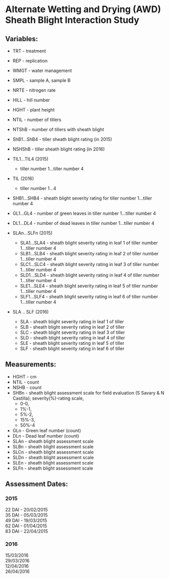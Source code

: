 
# Alternate Wetting and Drying (AWD) Sheath Blight Interaction Study

## Variables:
  * TRT - treatment  
  * REP - replication  
  * WMGT - water management  
  * SMPL - sample A, sample B  
  * NRTE - nitrogen rate  
  * HILL - hill number  
  * HGHT - plant height  
  * NTIL - number of tillers  
  * NTShB - number of tillers with sheath blight  
  * ShB1...ShB4 - tiller sheath blight rating (in 2015)  
  * NSHShB - tiller sheath blight rating (in 2016)  
  * TIL1...TIL4 (2015) 
    - tiller number 1...tiller number 4  
  * TIL (2016) 
    - tiller number 1...4
  * SHB1...SHB4 - sheath blight severity rating for tiller number 1...tiller number 4  
  * GL1...GL4 - number of green leaves in tiller number 1...tiller number 4  
  * DL1...DL4 - number of dead leaves in tiller number 1...tiller number 4  
  * SLAn...SLFn (2015)  
      * SLA1...SLA4 - sheath blight severity rating in leaf 1 of tiller number 1...tiller number 4  
      * SLB1...SLB4 - sheath blight severity rating in leaf 2 of tiller number 1...tiller number 4  
      * SLC1...SLC4 - sheath blight severity rating in leaf 3 of tiller number 1...tiller number 4  
      * SLD1...SLD4 - sheath blight severity rating in leaf 4 of tiller number 1...tiller number 4  
      * SLE1...SLE4 - sheath blight severity rating in leaf 5 of tiller number 1...tiller number 4  
      * SLF1...SLF4 - sheath blight severity rating in leaf 6 of tiller number 1...tiller number 4  
      
  * SLA .. SLF (2016)  
      * SLA - sheath blight severity rating in leaf 1 of tiller  
      * SLB - sheath blight severity rating in leaf 2 of tiller  
      * SLC - sheath blight severity rating in leaf 3 of tiller  
      * SLD - sheath blight severity rating in leaf 4 of tiller  
      * SLE - sheath blight severity rating in leaf 5 of tiller
      * SLF - sheath blight severity rating in leaf 6 of tiller

## Measurements:

  * HGHT - cm  
  * NTIL - count  
  * NSHB - count  
  * SHBn - sheath blight assessment scale for field evaluation (S Savary & N Castilla); severity(%)-rating scale,  
      * 0-0,  
      * 1%-1,  
      * 5%-2,  
      * 15%-3,  
      * 50%-4  
  * GLn  - Green leaf number (count)  
  * DLn  - Dead leaf number (count)  
  * SLAn - sheath blight assessment scale  
  * SLBn - sheath blight assessment scale  
  * SLCn - sheath blight assessment scale  
  * SLDn - sheath blight assessment scale  
  * SLEn - sheath blight assessment scale  
  * SLFn - sheath blight assessment scale  


## Assessment Dates:
### 2015
22 DAI - 20/02/2015  
35 DAI - 05/03/2015  
49 DAI - 19/03/2015  
62 DAI - 01/04/2015  
83 DAI - 22/04/2015  


### 2016
15/03/2016  
29/03/2016  
12/04/2016  
26/04/2016  

